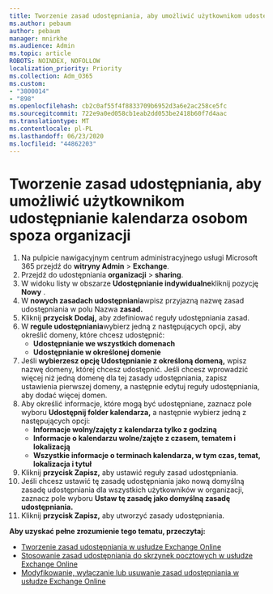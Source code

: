 ```yaml
---
title: Tworzenie zasad udostępniania, aby umożliwić użytkownikom udostępnianie kalendarza osobom spoza organizacji
ms.author: pebaum
author: pebaum
manager: mnirkhe
ms.audience: Admin
ms.topic: article
ROBOTS: NOINDEX, NOFOLLOW
localization_priority: Priority
ms.collection: Adm_O365
ms.custom:
- "3800014"
- "898"
ms.openlocfilehash: cb2c0af55f4f8833709b6952d3a6e2ac258ce5fc
ms.sourcegitcommit: 722e9a0ed058cb1eab2dd053be2418b60f7d4aac
ms.translationtype: MT
ms.contentlocale: pl-PL
ms.lasthandoff: 06/23/2020
ms.locfileid: "44862203"
---
```

# <a name="create-a-sharing-policy-to-allow-your-users-to-share-their-calendar-with-people-outside-your-organization"></a>Tworzenie zasad udostępniania, aby umożliwić użytkownikom udostępnianie kalendarza osobom spoza organizacji

1. Na pulpicie nawigacyjnym centrum administracyjnego usługi Microsoft 365 przejdź do **witryny Admin**  >  **Exchange**.
2. Przejdź do udostępniania **organizacji**  >  **sharing**.
3. W widoku listy w obszarze **Udostępnianie indywidualne**kliknij pozycję **Nowy** .
4. W **nowych zasadach udostępniania**wpisz przyjazną nazwę zasad udostępniania w polu Nazwa **zasad.**
5. Kliknij **przycisk Dodaj,** aby zdefiniować reguły udostępniania zasad.
6. W **regule udostępniania**wybierz jedną z następujących opcji, aby określić domeny, które chcesz udostępnić:
    - **Udostępnianie we wszystkich domenach**
    - **Udostępnianie w określonej domenie**
8. Jeśli **wybierzesz opcję Udostępnianie z określoną domeną,** wpisz nazwę domeny, której chcesz udostępnić. Jeśli chcesz wprowadzić więcej niż jedną domenę dla tej zasady udostępniania, zapisz ustawienia pierwszej domeny, a następnie edytuj reguły udostępniania, aby dodać więcej domen.
9. Aby określić informacje, które mogą być udostępniane, zaznacz pole wyboru **Udostępnij folder kalendarza,** a następnie wybierz jedną z następujących opcji:
    - **Informacje wolny/zajęty z kalendarza tylko z godziną**
    - **Informacje o kalendarzu wolne/zajęte z czasem, tematem i lokalizacją**
    - **Wszystkie informacje o terminach kalendarza, w tym czas, temat, lokalizacja i tytuł**
11. Kliknij **przycisk Zapisz,** aby ustawić reguły zasad udostępniania.
12. Jeśli chcesz ustawić tę zasadę udostępniania jako nową domyślną zasadę udostępniania dla wszystkich użytkowników w organizacji, zaznacz pole wyboru **Ustaw tę zasadę jako domyślną zasadę udostępniania.**
13. Kliknij **przycisk Zapisz,** aby utworzyć zasady udostępniania.  

**Aby uzyskać pełne zrozumienie tego tematu, przeczytaj:**

- [Tworzenie zasad udostępniania w usłudze Exchange Online](https://docs.microsoft.com/exchange/sharing/sharing-policies/create-a-sharing-policy)
- [Stosowanie zasad udostępniania do skrzynek pocztowych w usłudze Exchange Online](https://docs.microsoft.com/exchange/sharing/sharing-policies/apply-a-sharing-policy)
- [Modyfikowanie, wyłączanie lub usuwanie zasad udostępniania w usłudze Exchange Online](https://docs.microsoft.com/exchange/sharing/sharing-policies/modify-a-sharing-policy)